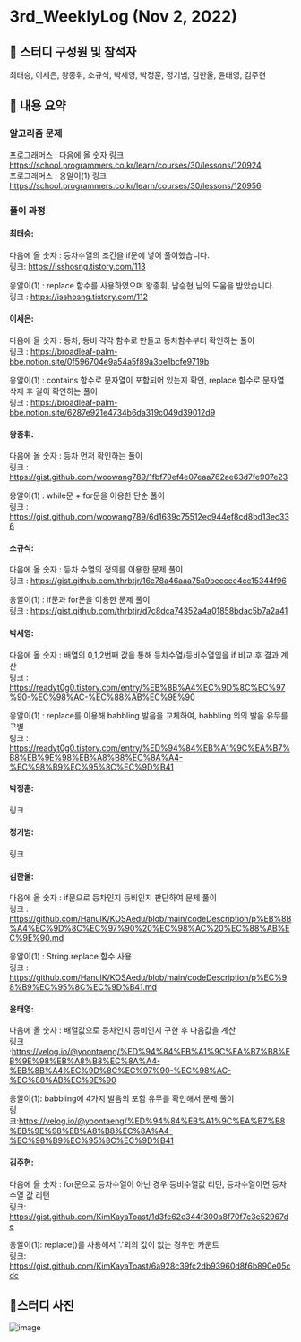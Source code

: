 # 3rd_WeeklyLog (Nov 2, 2022) <br>

## 🔻 스터디 구성원 및 참석자 <br>
최태승, 이세은, 왕종휘, 소규석, 박세영, 박정훈, 정기범, 김한울, 윤태영, 김주현


## 🔻 내용 요약 <br>

### 알고리즘 문제

프로그래머스 : 다음에 올 숫자 링크 https://school.programmers.co.kr/learn/courses/30/lessons/120924 <br>
프로그래머스 : 옹알이(1) 링크 https://school.programmers.co.kr/learn/courses/30/lessons/120956

### 풀이 과정

#### 최태승:
다음에 올 숫자 : 등차수열의 조건을 if문에 넣어 풀이했습니다. <br>
링크: https://isshosng.tistory.com/113
 
옹알이(1) : replace 함수를 사용하였으며 왕종휘, 남승현 님의 도움을 받았습니다. <br>
링크 : https://isshosng.tistory.com/112

#### 이세은:
다음에 올 숫자 : 등차, 등비 각각 함수로 만들고 등차함수부터 확인하는 풀이 <br>
링크 : https://broadleaf-palm-bbe.notion.site/0f596704e9a54a5f89a3be1bcfe9719b

옹알이(1) : contains 함수로 문자열이 포함되어 있는지 확인, replace 함수로 문자열 삭제 후 길이 확인하는 풀이 <br>
링크 : https://broadleaf-palm-bbe.notion.site/6287e921e4734b6da319c049d39012d9

#### 왕종휘: 
다음에 올 숫자 : 등차 먼저 확인하는 풀이<br>
링크 : https://gist.github.com/woowang789/1fbf79ef4e07eaa762ae63d7fe907e23

옹알이(1) : while문 + for문을 이용한 단순 풀이 <br>
링크 : https://gist.github.com/woowang789/6d1639c75512ec944ef8cd8bd13ec336

#### 소규석:
다음에 올 숫자 : 등차 수열의 정의를 이용한 문제 풀이<br>
링크 : https://gist.github.com/thrbtjr/16c78a46aaa75a9beccce4cc15344f96

옹알이(1) : if문과 for문을 이용한 문제 풀이<br>
링크 : https://gist.github.com/thrbtjr/d7c8dca74352a4a01858bdac5b7a2a41

#### 박세영:
다음에 올 숫자 : 배열의 0,1,2번째 값을 통해 등차수열/등비수열임을 if 비교 후 결과 계산 <br> 
링크 : https://readyt0g0.tistory.com/entry/%EB%8B%A4%EC%9D%8C%EC%97%90-%EC%98%AC-%EC%88%AB%EC%9E%90

옹알이(1) : replace를 이용해 babbling 발음을 교체하여, babbling 외의 발음 유무를 구별 <br>
링크 : https://readyt0g0.tistory.com/entry/%ED%94%84%EB%A1%9C%EA%B7%B8%EB%9E%98%EB%A8%B8%EC%8A%A4-%EC%98%B9%EC%95%8C%EC%9D%B41

#### 박정훈:
링크

#### 정기범:
링크

#### 김한울:
다음에 올 숫자 : if문으로 등차인지 등비인지 판단하여 문제 풀이 <br>
링크 : https://github.com/HanulK/KOSAedu/blob/main/codeDescription/p%EB%8B%A4%EC%9D%8C%EC%97%90%20%EC%98%AC%20%EC%88%AB%EC%9E%90.md   
   
옹알이(1) : String.replace 함수 사용 <br>
링크 : https://github.com/HanulK/KOSAedu/blob/main/codeDescription/p%EC%98%B9%EC%95%8C%EC%9D%B41.md

#### 윤태영:
다음에 올 숫자 : 배열값으로 등차인지 등비인지 구한 후 다음값을 계산 <br>
링크 :https://velog.io/@yoontaeng/%ED%94%84%EB%A1%9C%EA%B7%B8%EB%9E%98%EB%A8%B8%EC%8A%A4-%EB%8B%A4%EC%9D%8C%EC%97%90-%EC%98%AC-%EC%88%AB%EC%9E%90

옹알이(1): babbling에 4가지 발음의 포함 유무를 확인해서 문제 풀이 <br>
링크:https://velog.io/@yoontaeng/%ED%94%84%EB%A1%9C%EA%B7%B8%EB%9E%98%EB%A8%B8%EC%8A%A4-%EC%98%B9%EC%95%8C%EC%9D%B41

#### 김주현:
다음에 올 숫자 : for문으로 등차수열이 아닌 경우 등비수열값 리턴, 등차수열이면 등차수열 값 리턴 <br>
링크: https://gist.github.com/KimKayaToast/1d3fe62e344f300a8f70f7c3e52967de

옹알이(1): replace()를 사용해서 '.'외의 값이 없는 경우만 카운트 <br>
링크: https://gist.github.com/KimKayaToast/6a928c39fc2db93960d8f6b890e05cdc

## 🔻스터디 사진 <br>
![image](https://raw.githubusercontent.com/seeun98/codingTestStudy/main/image/3rdStudy.jpg)

